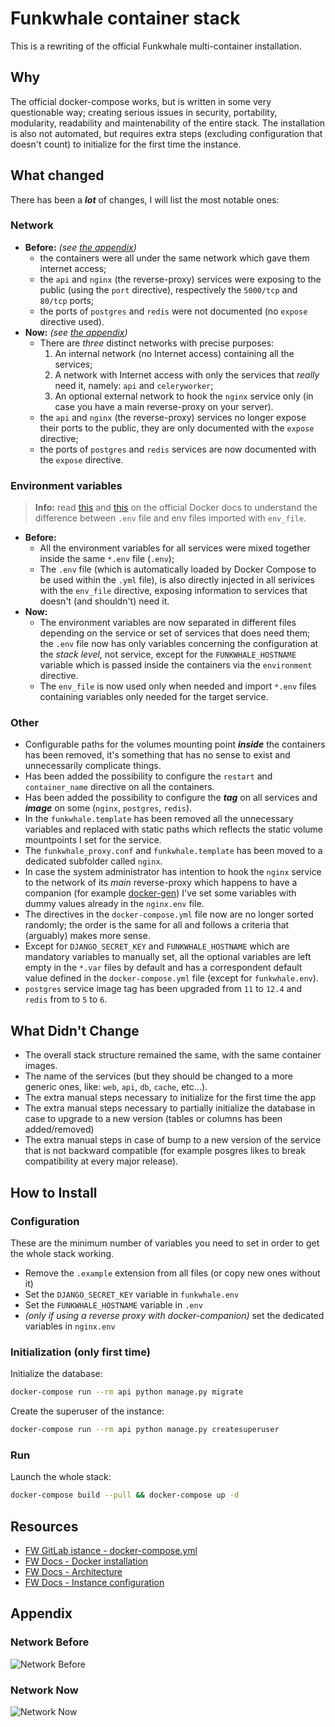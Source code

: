 # Funkwhale container stack

This is a rewriting of the official Funkwhale multi-container installation.

## Why

The official docker-compose works, but is written in some very questionable way;
creating serious issues in security, portability, modularity, readability and
maintenability of the entire stack. The installation is also not automated, but
requires extra steps (excluding configuration that doesn't count) to initialize
for the first time the instance.

## What changed

There has been a **_lot_** of changes, I will list the most notable ones:

### Network

+ **Before:** _(see [the appendix](###Network-Before))_
  + the containers were all under the same network which gave them internet access;
  + the `api` and `nginx` (the reverse-proxy) services were exposing to the public (using the `port` directive), respectively the `5000/tcp` and `80/tcp` ports;
  + the ports of `postgres` and `redis` were not documented (no `expose` directive used).
+ **Now:** _(see [the appendix](###Network-Now))_
  + There are _three_ distinct networks with precise purposes:
    1. An internal network (no Internet access) containing all the services;
    2. A network with Internet access with only the services that _really_ need it, namely: `api` and `celeryworker`;
    3. An optional external network to hook the `nginx` service only (in case you have a main reverse-proxy on your server).
  + the `api` and `nginx` (the reverse-proxy) services no longer expose their ports to the public, they are only documented with the `expose` directive;
  + the ports of `postgres` and `redis` services are now documented with the `expose` directive.

### Environment variables

> **Info:** read [this](https://docs.docker.com/compose/env-file/) and [this](https://docs.docker.com/compose/compose-file/#env_file) on the official Docker docs to understand the difference between `.env` file and env files imported with `env_file`.

+ **Before:**
  + All the environment variables for all services were mixed together inside the same `*.env` file (`.env`);
  + The `.env` file (which is automatically loaded by Docker Compose to be used within the `.yml` file), is also directly injected in all serivices with the `env_file` directive, exposing information to services that doesn't (and shouldn't) need it.
+ **Now:**
  + The environment variables are now separated in different files depending on the service or set of services that does need them; the `.env` file now has only variables concerning the configuration at the _stack level_, not service, except for the `FUNKWHALE_HOSTNAME` variable which is passed inside the containers via the `environment` directive.
  + The `env_file` is now used only when needed and import `*.env` files containing variables only needed for the target service.

### Other

+ Configurable paths for the volumes mounting point **_inside_** the containers has been removed, it's something that has no sense to exist and unnecessarily complicate things.
+ Has been added the possibility to configure the `restart` and `container_name` directive on all the containers.
+ Has been added the possibility to configure the **_tag_** on all services and **_image_** on some (`nginx`, `postgres`, `redis`).
+ In the `funkwhale.template` has been removed all the unnecessary variables and replaced with static paths which reflects the static volume mountpoints I set for the service.
+ The `funkwhale_proxy.conf` and  `funkwhale.template` has been moved to a dedicated subfolder called `nginx`.
+ In case the system administrator has intention to hook the `nginx` service to the network of its _main_ reverse-proxy which happens to have a companion (for example [docker-gen](https://github.com/jwilder/docker-gen)) I've set some variables with dummy values already in the `nginx.env` file.
+ The directives in the `docker-compose.yml` file now are no longer sorted randomly; the order is the same for all and follows a criteria that (arguably) makes more sense.
+ Except for `DJANGO_SECRET_KEY` and `FUNKWHALE_HOSTNAME` which are mandatory variables to manually set, all the optional variables are left empty in the `*.var` files by default and has a correspondent default value defined in the `docker-compose.yml` file (except for `funkwhale.env`).
+ `postgres` service image tag has been upgraded from `11` to `12.4` and `redis` from to `5` to `6`.

## What Didn't Change

+ The overall stack structure remained the same, with the same container images.
+ The name of the services (but they should be changed to a more generic ones,
like: `web`, `api`, `db`, `cache`, etc...).
+ The extra manual steps necessary to initialize for the first time the app
+ The extra manual steps necessary to partially initialize the database in case
to upgrade to a new version (tables or columns has been added/removed)
+ The extra manual steps in case of bump to a new version of the service that is
not backward compatible (for example posgres likes to break compatibility at every
major release).

## How to Install

### Configuration

These are the minimum number of variables you need to set in order to get the
whole stack working.

+ Remove the `.example` extension from all files (or copy new ones without it)
+ Set the `DJANGO_SECRET_KEY` variable in `funkwhale.env`
+ Set the `FUNKWHALE_HOSTNAME` variable in `.env`
+ _(only if using a reverse proxy with docker-companion)_ set the dedicated variables in
`nginx.env`

### Initialization (only first time)

Initialize the database:

```sh
docker-compose run --rm api python manage.py migrate
```

Create the superuser of the instance:

```sh
docker-compose run --rm api python manage.py createsuperuser
```

### Run

Launch the whole stack:

```sh
docker-compose build --pull && docker-compose up -d
```

## Resources

+ [FW GitLab istance - docker-compose.yml](https://dev.funkwhale.audio/funkwhale/funkwhale/-/blob/develop/deploy/docker-compose.yml)
+ [FW Docs - Docker installation](https://docs.funkwhale.audio/installation/docker.html)
+ [FW Docs - Architecture](https://docs.funkwhale.audio/developers/architecture.html)
+ [FW Docs - Instance configuration](https://docs.funkwhale.audio/admin/configuration.html)

## Appendix

### Network Before

![Network Before](.git/media/network-before.png)

### Network Now

![Network Now](.git/media/network-now.png)
